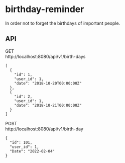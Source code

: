 # birthday-reminder
 In order not to forget the birthdays of important people.

## API
  
GET  
http://localhost:8080/api/v1/birth-days
```json:
[
  {
    "id": 1,
    "user_id": 1,
    "date": "2018-10-20T00:00:00Z"
  },
  {
    "id": 2,
    "user_id": 1,
    "date": "2018-10-21T00:00:00Z"
  }
]
```

POST  
http://localhost:8080/api/v1/birth-day  
```json:
{
  "id": 101,
  "user_id": 1,
  "Date": "2022-02-04"
}
```